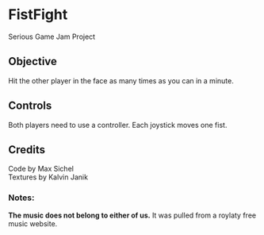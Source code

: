 # FistFight
Serious Game Jam Project

## Objective  
Hit the other player in the face as many times as you can in a minute.

## Controls
Both players need to use a controller.  Each joystick moves one fist.

## Credits
Code by Max Sichel  
Textures by Kalvin Janik

### Notes:
**The music does not belong to either of us.**
It was pulled from a roylaty free music website.
